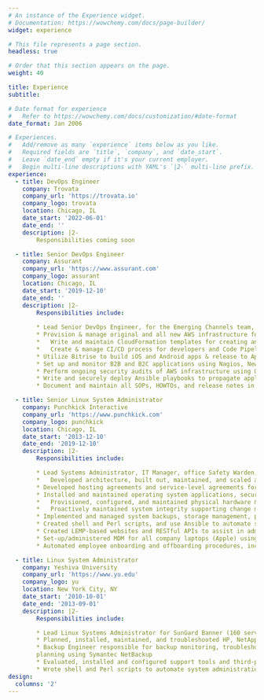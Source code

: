 ```yaml
---
# An instance of the Experience widget.
# Documentation: https://wowchemy.com/docs/page-builder/
widget: experience

# This file represents a page section.
headless: true

# Order that this section appears on the page.
weight: 40

title: Experience
subtitle:

# Date format for experience
#   Refer to https://wowchemy.com/docs/customization/#date-format
date_format: Jan 2006

# Experiences.
#   Add/remove as many `experience` items below as you like.
#   Required fields are `title`, `company`, and `date_start`.
#   Leave `date_end` empty if it's your current employer.
#   Begin multi-line descriptions with YAML's `|2-` multi-line prefix.
experience:
  - title: DevOps Engineer
    company: Trovata
    company_url: 'https://trovata.io'
    company_logo: trovata
    location: Chicago, IL
    date_start: '2022-06-01'
    date_end: ''
    description: |2-
        Responsibilities coming soon

  - title: Senior DevOps Engineer
    company: Assurant
    company_url: 'https://www.assurant.com'
    company_logo: assurant
    location: Chicago, IL
    date_start: '2019-12-10'
    date_end: ''
    description: |2-
        Responsibilities include:
        
        * Lead Senior DevOps Engineer, for the Emerging Channels team, responsible for the B2B & B2C cloud infrastructure
        * Provision & manage original and all new AWS infrastructure for company B2B and B2C mobile insurance applications
        *	Write and maintain CloudFormation templates for creating and managing AWS infrastructure
        *	Create & manage CI/CD process for developers and Code Pipelines in AWS to assist developer team in deploying code to DEV, QA, UAT, and PROD environments
        * Utilize Bitrise to build iOS and Android apps & release to Apple and Google Play stores for PROD releases
        * Set up and monitor B2B and B2C applications using Nagios, New Relic, and CloudWatch and provided 24x7 DevOps support for applications; set up SOPs for the triage of PROD alerts
        * Perform ongoing security audits of AWS infrastructure using Qualys CloudView with immediate issue mitigation and/or resolution
        * Write and securely deploy Ansible playbooks to propagate application changes to servers
        * Document and maintain all SOPs, HOWTOs, and release notes in Confluence

  - title: Senior Linux System Administrator
    company: Punchkick Interactive
    company_url: 'https://www.punchkick.com'
    company_logo: punchkick
    location: Chicago, IL
    date_start: '2013-12-10'
    date_end: '2019-12-10'
    description: |2-
        Responsibilities include:

        * Lead Systems Administrator, IT Manager, office Safety Warden, and Help Desk support for the organization
        *	Developed architecture, built out, maintained, and scaled application infrastructure for client projects
        * Developed hosting agreements and service-level agreements for client hosting
        * Installed and maintained operating system applications, security, and patches for 150+ company and client servers
        *	Provisioned, configured, and maintained physical hardware & virtual servers used for internal network infrastructure and CI/CD.
        *	Proactively maintained system integrity supporting change management, disaster recovery, and problem management
        * Implemented and managed system backups, storage management, performance/tuning and capacity planning using custom-written software
        * Created shell and Perl scripts, and use Ansible to automate system administration tasks
        * Created LEMP-based websites and RESTful APIs to assist in administration of local tools & procedures for managing employee accounts, server inventory, server backups, and server/application monitoring
        * Set-up/administered MDM for all company laptops (Apple) using Meraki Device Manager w/ Apple DEP & VPP
        * Automated employee onboarding and offboarding procedures, including integration with Snipe-IT inventory system

  - title: Linux System Administrator
    company: Yeshiva University
    company_url: 'https://www.yu.edu'
    company_logo: yu
    location: New York City, NY
    date_start: '2010-10-01'
    date_end: '2013-09-01'
    description: |2-
        Responsibilities include:

        * Lead Linux Systems Administrator for SunGard Banner (160 servers)
        * Planned, installed, maintained, and troubleshooted HP, NetApp, and ESX software and hardware
        * Backup Engineer responsible for backup monitoring, troubleshooting, storage management, performance/tuning and capacity
        planning using Symantec NetBackup
        * Evaluated, installed and configured support tools and third-party application software
        * Wrote shell and Perl scripts to automate system administration tasks
design:
  columns: '2'
---
```

